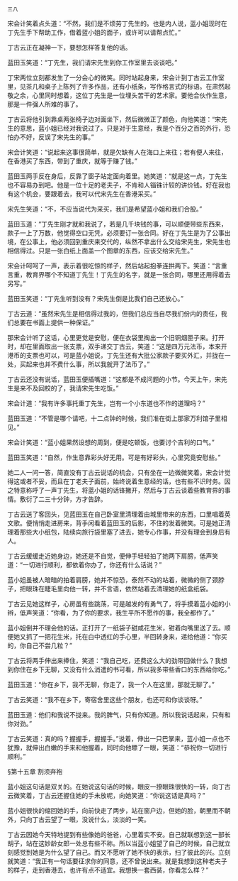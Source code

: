     三八 

   宋会计笑着点头道：“不然，我们是不烦劳丁先生的。也是内人说，蓝小姐现时在丁先生手下帮助工作，借着蓝小姐的面子，或许可以请帮点忙。”

   丁古云正在凝神一下，要想怎样答复他的话。

   蓝田玉笑道：“丁先生，我们请宋先生到你工作室里去谈谈吧。”

   丁宋两位立刻都发生了一分会心的微笑。同时站起身来，宋会计到丁古云工作室里，见茶几和桌子上陈列了许多作品，还有小纸条，写作格言式的标语。在肃然起敬之余，心里同时想着，这位丁先生是一位埋头苦干的艺术家。要他合伙作生意，那是一件强人所难的事了。

   丁古云将他引到靠桌两张椅子边对面坐下，然后微微正了颜色，向他笑道：“宋先生的意思，蓝小姐已经对我说过了。只是对于生意经，我是个百分之百的外行，恐怕办不好，反误了宋先生的事。”

   宋会计笑道：“说起来这事很简单，就是欠缺有人在海口上来往；若有便人来往，在香港买了东西，带到了重庆，就等于赚了钱。”

   蓝田玉两手反在身后，反靠了窗子站定面向着里。她笑道：“就是这一点，丁先生也不容易办到吧。他是一位十足的老夫子，不肯和人锱铢计较的讲价钱。好在我也有这个机会，要跟着去，我可以代宋先生在香港采买。”

   宋先生笑道：“不，不应当说代为采买，我们是希望蓝小姐和我们合股。”

   蓝田玉道：“丁先生刚才就和我说了，若是几千块钱的事，可以顺便带些东西来，款子一上了万数，他觉得空口无凭，必须要订一张合同。好在丁先生是为了公事出境，在公事上，他必须回到重庆来交代的，纵然不拿出什么交给宋先生，宋先生也相信得过。只是一张白纸上面盖一个图章的东西，应该交给宋先生。”

   宋会计呵呵了一声，表示着很吃惊的样子，然后站起抱拳连拱两下。笑道：“言重言重，教育界哪个不知道丁先生！丁先生的名字，就是一张合同，哪里还用得着去另写。”

   蓝田玉笑道：“丁先生听到没有？宋先生倒是比我们自己还放心。”

   丁古云道：“虽然宋先生是相信得过我的，但我们总应当自尽我们份内的责任，我们总要在书面上提供一种保证。”

   那宋会计听了这话，心里更觉是安慰，便在衣袋里掏出一个旧铜烟匣子来。打开时，却在里面取出一张支票，双手递交丁古云，笑道：“这是四万元法币，本来开港币的支票也可以，可是蓝小姐说，丁先生还有大批公家款子要买外汇，并拢在一处，买起来也并不费什么事，所以我就开了法币了。”

   丁古云还没有说话，蓝田玉便插嘴道：“这都是不成问题的小节。今天上午，宋先生是来不及回校的了，我请宋先生吃饭。”

   宋会计道：“我有许多事托重丁先生，岂有一个小东道也不作的道理吗？”

   蓝田玉道：“不管是哪个请吧，十二点钟的时候，我们准在街上那家万利馆子里相见。”

   宋会计笑道：“蓝小姐果然设想的周到，便是吃顿饭，也要讨个吉利的口气。”

   蓝田玉笑道：“自然，作生意靠彩头好无用。可是有好彩头，心里究竟安慰些。”

   她二人一问一答，简直没有丁古云说话的机会，只有坐在一边微微笑着。宋会计觉得这或者不妥，而且在丁老夫子面前，始终说着生意经的话，也有些不识时务。因之特意称呼了一声丁先生，将蓝小姐的话锋撇开，然后与丁古云谈着些教育界的事情。敷衍了二三十分钟，方才告辞。

   丁古云送了客回头，见蓝田玉在自己卧室里清理着由城里带来的东西，口里唱着英文歌。便悄悄走进房来，背手闲看着蓝田玉的后影，不住的发着微笑。可是她正清理着那些大小纸包，陆续向旅行袋里塞了进去，她专心作事，并没有理会到身后有人。

   丁古云缓缓走近她身边，她还是不自觉，便伸手轻轻拍了她两下肩膀，低声笑道：“一切进行顺利，都依着你办了，你还有什么话说？”

   蓝小姐虽被人暗暗的拍着肩膀，她并不惊恐，泰然不动的站着，微微的侧了颈脖子，把眼珠在睫毛里向他一转，并不言语，依然站着去清理她的纸盒纸袋。

   丁古云见她这样子，心房虽有些跳荡，可是越发的有勇气了，将手摸着蓝小姐的小辫，低声笑道：“你看，为了你的要求，我生平所不愿作的事，我全都作了。”

   蓝小姐倒并不理会他的话。正打开了一纸袋子甜咸花生米，钳着向嘴里送了去。顺便她又抓了一把花生米，托在白中透红的手心里，半回转身来，递给他道：“你买的，你自己不尝几粒？”

   丁古云将两手伸出来捧住，笑道：“我自己吃，还费这么大的劲带回做什么？我想到你住在乡下无聊，又没有什么消遣的书可看，所以我多带些香口的东西给你吃。”

   蓝田玉道：“你在乡下，我不无聊，你走了，我一个人在这里，那就无聊了。”

   丁古云笑道：“我不在乡下，寄宿舍里这些个朋友，也还可和你谈谈呀。”

   蓝田玉道：他们和我说不拢来。我的脾气，只有你知道。所以我说话起来，只有和你对劲。”

   丁古云笑道：真的吗？握握手，握握手。”说着，伸出一只巴掌来，蓝小姐一点也不犹豫，就伸出白嫩的手来和他握着，同时向他瞟了一眼，笑道：“恭祝你一切进行顺利。”

   §第十五章 割须弃袍

   蓝小姐这句话是双关的。在她说这句话的时候，眼皮一撩眼珠很快的一转，向丁古云微笑着，丁古云还握住她的手未放呢，向她笑道：“你说这话是真吗？”

   蓝小姐很快的缩回她的手，向前快走了两步，站在窗户边，但她的脸，朝里而不朝外，只向丁古云望了一眼，没说什么，淡淡的一笑。

   丁古云因她今天特地提到有些像她的爸爸，心里着实不安。自己就联想到这一部长胡子，站在这妙龄女郎一处总有些不称。所以当蓝小姐望了自己的时候，自己就立刻感觉到她是为什么望了自己。而又不愿听了她不快的表示，扫了彼此的兴。立刻就笑道：“我正有一句话要征求你的同意，还不曾说出来。就是我想到这种老夫子的样子，走到香港去，也许有点不适宜。我想换一套西装，你看怎么样？”

